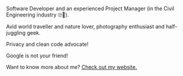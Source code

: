 
Software Developer and an experienced Project Manager (in the Civil Engineering industry :roll_eyes::monocle_face:).

Avid world traveller and nature lover, photography enthusiast and half-juggling geek.

Privacy and clean code advocate!

Google is not your friend!

Want to know more about me? [Check out my website.](https://www.pdmfc.com/)